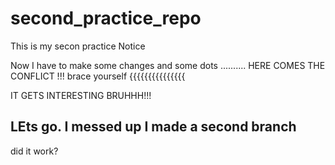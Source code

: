 # second_practice_repo

This is my secon practice
Notice

Now I have to make some changes
and some dots ..........
HERE COMES THE CONFLICT !!!
brace yourself
{{{{{{{{{{{{{{{

IT GETS INTERESTING
BRUHHH!!!

LEts go. I messed up
I made a second branch
----------------------
did it work?

